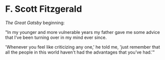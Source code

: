 # F. Scott Fitzgerald

*The Great Gatsby* beginning:

"In my younger and more vulnerable years my father gave
me some advice that I’ve been turning over in my mind
ever since.

'Whenever you feel like criticizing any one,' he told me,
'just remember that all the people in this world haven't had
the advantages that you’ve had.'"